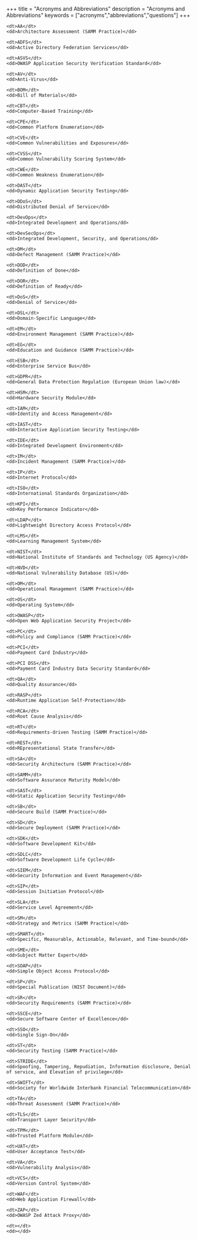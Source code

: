 +++
title = "Acronyms and Abbreviations"
description = "Acronyms and Abbreviations"
keywords = ["acronyms","abbreviations","questions"]
+++

<dl>

    <dt>AA</dt>
    <dd>Architecture Assessment (SAMM Practice)</dd>

    <dt>ADFS</dt>
    <dd>Active Directory Federation Services</dd>

    <dt>ASVS</dt>
    <dd>OWASP Application Security Verification Standard</dd>

    <dt>AV</dt>
    <dd>Anti-Virus</dd>

    <dt>BOM</dt>
    <dd>Bill of Materials</dd>
    
    <dt>CBT</dt>
    <dd>Computer-Based Training</dd>

    <dt>CPE</dt>
    <dd>Common Platform Enumeration</dd>

    <dt>CVE</dt>
    <dd>Common Vulnerabilities and Exposures</dd>

    <dt>CVSS</dt>
    <dd>Common Vulnerability Scoring System</dd>

    <dt>CWE</dt>
    <dd>Common Weakness Enumeration</dd>

    <dt>DAST</dt>
    <dd>Dynamic Application Security Testing</dd>

    <dt>DDoS</dt>
    <dd>Distributed Denial of Service</dd>

    <dt>DevOps</dt>
    <dd>Integrated Development and Operations/dd>

    <dt>DevSecOps</dt>
    <dd>Integrated Development, Security, and Operations/dd>

    <dt>DM</dt>
    <dd>Defect Management (SAMM Practice)</dd>

    <dt>DOD</dt>
    <dd>Definition of Done</dd>

    <dt>DOR</dt>
    <dd>Definition of Ready</dd>

    <dt>DoS</dt>
    <dd>Denial of Service</dd>

    <dt>DSL</dt>
    <dd>Domain-Specific Language</dd>

    <dt>EM</dt>
    <dd>Environment Management (SAMM Practice)</dd>

    <dt>EG</dt>
    <dd>Education and Guidance (SAMM Practice)</dd>
    
    <dt>ESB</dt>
    <dd>Enterprise Service Bus</dd>

    <dt>GDPR</dt>
    <dd>General Data Protection Regulation (European Union law)</dd>

    <dt>HSM</dt>
    <dd>Hardware Security Module</dd>

    <dt>IAM</dt>
    <dd>Identity and Access Management</dd>

    <dt>IAST</dt>
    <dd>Interactive Application Security Testing</dd>

    <dt>IDE</dt>
    <dd>Integrated Development Environment</dd>

    <dt>IM</dt>
    <dd>Incident Management (SAMM Practice)</dd>
    
    <dt>IP</dt>
    <dd>Internet Protocol</dd>

    <dt>ISO</dt>
    <dd>International Standards Organization</dd>

    <dt>KPI</dt>
    <dd>Key Performance Indicator</dd>

    <dt>LDAP</dt>
    <dd>Lightweight Directory Access Protocol</dd>

    <dt>LMS</dt>
    <dd>Learning Management System</dd>

    <dt>NIST</dt>
    <dd>National Institute of Standards and Technology (US Agency)</dd>

    <dt>NVD</dt>
    <dd>National Vulnerability Database (US)</dd>

    <dt>OM</dt>
    <dd>Operational Management (SAMM Practice)</dd>

    <dt>OS</dt>
    <dd>Operating System</dd>

    <dt>OWASP</dt>
    <dd>Open Web Application Security Project</dd>

    <dt>PC</dt>
    <dd>Policy and Compliance (SAMM Practice)</dd>

    <dt>PCI</dt>
    <dd>Payment Card Industry</dd>

    <dt>PCI DSS</dt>
    <dd>Payment Card Industry Data Security Standard</dd>

    <dt>QA</dt>
    <dd>Quality Assurance</dd>

    <dt>RASP</dt>
    <dd>Runtime Application Self-Protection</dd>

    <dt>RCA</dt>
    <dd>Root Cause Analysis</dd>

    <dt>RT</dt>
    <dd>Requirements-driven Testing (SAMM Practice)</dd>

    <dt>REST</dt>
    <dd>REpresentational State Transfer</dd>

    <dt>SA</dt>
    <dd>Security Architecture (SAMM Practice)</dd>

    <dt>SAMM</dt>
    <dd>Software Assurance Maturity Model</dd>

    <dt>SAST</dt>
    <dd>Static Application Security Testing</dd>

    <dt>SB</dt>
    <dd>Secure Build (SAMM Practice)</dd>

    <dt>SD</dt>
    <dd>Secure Deployment (SAMM Practice)</dd>

    <dt>SDK</dt>
    <dd>Software Development Kit</dd>

    <dt>SDLC</dt>
    <dd>Software Development Life Cycle</dd>

    <dt>SIEM</dt>
    <dd>Security Information and Event Management</dd>

    <dt>SIP</dt>
    <dd>Session Initiation Protocol</dd>

    <dt>SLA</dt>
    <dd>Service Level Agreement</dd>

    <dt>SM</dt>
    <dd>Strategy and Metrics (SAMM Practice)</dd>

    <dt>SMART</dt>
    <dd>Specific, Measurable, Actionable, Relevant, and Time-bound</dd>
    
    <dt>SME</dt>
    <dd>Subject Matter Expert</dd>
    
    <dt>SOAP</dt>
    <dd>Simple Object Access Protocol</dd>

    <dt>SP</dt>
    <dd>Special Publication (NIST Document)</dd>

    <dt>SR</dt>
    <dd>Security Requirements (SAMM Practice)</dd>

    <dt>SSCE</dt>
    <dd>Secure Software Center of Excellence</dd>

    <dt>SSO</dt>
    <dd>Single Sign-On</dd>

    <dt>ST</dt>
    <dd>Security Testing (SAMM Practice)</dd>

    <dt>STRIDE</dt>
    <dd>Spoofing, Tampering, Repudiation, Information disclosure, Denial of service, and Elevation of privilege</dd>

    <dt>SWIFT</dt>
    <dd>Society for Worldwide Interbank Financial Telecommunication</dd>
    
    <dt>TA</dt>
    <dd>Threat Assessment (SAMM Practice)</dd>

    <dt>TLS</dt>
    <dd>Transport Layer Security</dd>

    <dt>TPM</dt>
    <dd>Trusted Platform Module</dd>

    <dt>UAT</dt>
    <dd>User Acceptance Test</dd>

    <dt>VA</dt>
    <dd>Vulnerability Analysis</dd>

    <dt>VCS</dt>
    <dd>Version Control System</dd>

    <dt>WAF</dt>
    <dd>Web Application Firewall</dd>

    <dt>ZAP</dt>
    <dd>OWASP Zed Attack Proxy</dd>

    <dt></dt>
    <dd></dd>

</dl>